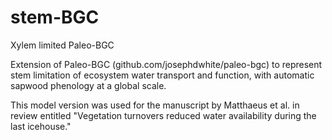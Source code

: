 # stem-BGC
Xylem limited Paleo-BGC

Extension of Paleo-BGC (github.com/josephdwhite/paleo-bgc) to represent stem limitation of ecosystem water transport and function, with automatic sapwood phenology at a global scale.

This model version was used for the manuscript by Matthaeus et al. in review entitled "Vegetation turnovers reduced water availability during the last icehouse." 
